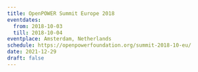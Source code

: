 ```yaml
---
title: OpenPOWER Summit Europe 2018
eventdates:
  from: 2018-10-03
  till: 2018-10-04
eventplace: Amsterdam, Netherlands
schedule: https://openpowerfoundation.org/summit-2018-10-eu/
date: 2021-12-29
draft: false
---
```


